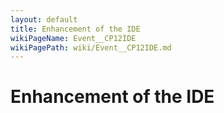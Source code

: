 ```yaml
---
layout: default
title: Enhancement of the IDE
wikiPageName: Event__CP12IDE
wikiPagePath: wiki/Event__CP12IDE.md
---
```

# Enhancement of the IDE
